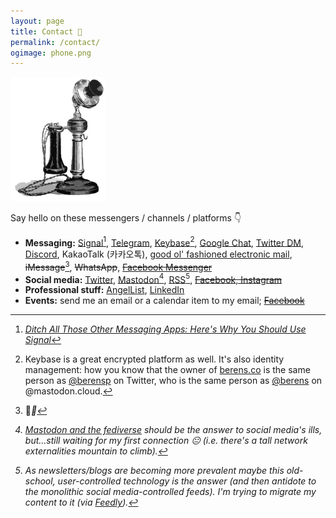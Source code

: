 ```yaml
---
layout: page
title: Contact 📇
permalink: /contact/
ogimage: phone.png
---
```

<img src="/assets/og/phone.png" alt="phone" width="30%" height="30%">

Say hello on these messengers / channels / platforms &#128071;

- **Messaging:** <a href="https://signal.org" target="_blank">Signal</a>[^1], <a href="https://t.me/berensp" target="_blank">Telegram</a>, <a href="https://keybase.io/berens" target="_blank">Keybase</a>[^2], <a href="https://chat.google.com" target="_blank">Google Chat</a>, <a href="https://twitter.com/messages/compose?recipient_id=19028711" target="_blank">Twitter DM</a>, <a href="https://discordapp.com/users/181094465874821120" target="_blank">Discord</a>, KakaoTalk (카카오톡), <a href="mailto:pb@omg.lol">good ol' fashioned electronic mail</a>, <strike>iMessage</strike>[^3], <strike>WhatsApp</strike>, <strike><a href="../fb">Facebook Messenger</a></strike>
- **Social media:** <a href="https://twitter.com/berensp" target="_blank">Twitter</a>, <a rel="me" href="https://mastodon.cloud/@berens" target="_blank">Mastodon</a>[^4], [RSS](https://berens.co/feed.xml)[^5], <strike><a href="../fb">Facebook, Instagram</a></strike>
- **Professional stuff:** <a href="https://angel.co/berens" target="_blank">AngelList</a>, <a href="https://linkedin.com/in/berensp" target="_blank">LinkedIn</a>
- **Events:** send me an email or a calendar item to my email; <strike><a href="../fb">Facebook</a></strike>

[^1]: *<a href="https://www.wired.com/story/ditch-all-those-other-messaging-apps-heres-why-you-should-use-signal/?utm_source=WIR_REG_GATE" target="_blank">Ditch All Those Other Messaging Apps: Here's Why You Should Use Signal</a>*

[^2]: Keybase is a great encrypted platform as well. It's also identity management: how you know that the owner of [berens.co](/index/) is the same person as <a href="https://twitter.com/berensp" target="_blank">@berensp</a> on Twitter, who is the same person as <a href="https://mastodon.cloud/@berens" target="_blank">@berens</a> on @mastodon.cloud.

[^3]: 🤘<i class="fab fa-android">🤘

[^4]: [Mastodon and the fediverse](https://www.nytimes.com/2018/03/28/technology/social-media-privacy.html) should be the answer to social media's ills, but...still waiting for my first connection 😐 (i.e. there's a tall network externalities mountain to climb).

[^5]: As newsletters/blogs are becoming more prevalent maybe this old-school, user-controlled technology is the answer (and then antidote to the monolithic social media-controlled feeds). I'm trying to migrate my content to it (via [Feedly](https://feedly.com)).
